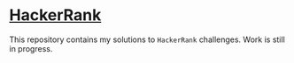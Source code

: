 # [HackerRank](https://www.hackerrank.com/)

This repository contains my solutions to `HackerRank` challenges. Work is still in progress. 
